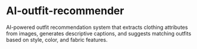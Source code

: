 # AI-outfit-recommender
AI-powered outfit recommendation system that extracts clothing attributes from images, generates descriptive captions, and suggests matching outfits based on style, color, and fabric features.
